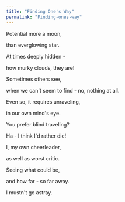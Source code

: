 ```yaml
---
title: "Finding One's Way"
permalink: "Finding-ones-way"
---
```


Potential more a moon,

than everglowing star.

At times deeply hidden -

how murky clouds, they are!

Sometimes others see,

when we can't seem to find - no, nothing at all.

Even so, it requires unraveling,

in our own mind's eye.

You prefer blind traveling?

Ha - I think I'd rather die!

I, my own cheerleader,

as well as worst critic.

Seeing what could be,

and how far - so far away.

I mustn't go astray.
